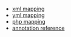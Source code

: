 - [xml mapping](http://docs.doctrine-project.org/en/2.0.x/reference/xml-mapping.html#defining-one-to-one-relations)
- [yml mapping](http://docs.doctrine-project.org/en/2.0.x/reference/yaml-mapping.html)
- [php mapping](http://docs.doctrine-project.org/en/2.0.x/reference/php-mapping.html)
- [annotation reference](http://docs.doctrine-project.org/en/2.0.x/reference/annotations-reference.html#onetoone)